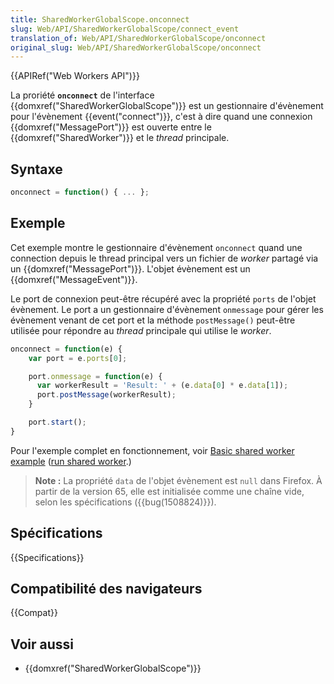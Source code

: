 ```yaml
---
title: SharedWorkerGlobalScope.onconnect
slug: Web/API/SharedWorkerGlobalScope/connect_event
translation_of: Web/API/SharedWorkerGlobalScope/onconnect
original_slug: Web/API/SharedWorkerGlobalScope/onconnect
---
```

{{APIRef("Web Workers API")}}

La proriété **`onconnect`** de l'interface {{domxref("SharedWorkerGlobalScope")}} est un gestionnaire d'évènement pour l'évènement {{event("connect")}}, c'est à dire quand une connexion {{domxref("MessagePort")}} est ouverte entre le {{domxref("SharedWorker")}} et le _thread_ principale.

## Syntaxe

```js
onconnect = function() { ... };
```

## Exemple

Cet exemple montre le gestionnaire d'évènement `onconnect` quand une connection depuis le thread principal vers un fichier de _worker_ partagé via un {{domxref("MessagePort")}}. L'objet évènement est un {{domxref("MessageEvent")}}.

Le port de connexion peut-être récupéré avec la propriété `ports` de l'objet évènement. Le port a un gestionnaire d'évènement `onmessage` pour gérer les évènement venant de cet port et la méthode `postMessage()` peut-être utilisée pour répondre au _thread_ principale qui utilise le _worker_.

```js
onconnect = function(e) {
    var port = e.ports[0];

    port.onmessage = function(e) {
      var workerResult = 'Result: ' + (e.data[0] * e.data[1]);
      port.postMessage(workerResult);
    }

    port.start();
}
```

Pour l'exemple complet en fonctionnement, voir [Basic shared worker example](https://github.com/mdn/simple-shared-worker) ([run shared worker](http://mdn.github.io/simple-shared-worker/).)

> **Note :** La propriété `data` de l'objet évènement est `null` dans Firefox. À partir de la version 65, elle est initialisée comme une chaîne vide, selon les spécifications ({{bug(1508824)}}).

## Spécifications

{{Specifications}}

## Compatibilité des navigateurs

{{Compat}}

## Voir aussi

- {{domxref("SharedWorkerGlobalScope")}}
